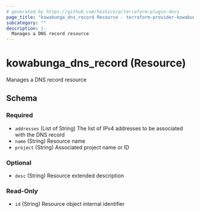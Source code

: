 ```yaml
---
# generated by https://github.com/hashicorp/terraform-plugin-docs
page_title: "kowabunga_dns_record Resource - terraform-provider-kowabunga"
subcategory: ""
description: |-
  Manages a DNS record resource
---
```


# kowabunga_dns_record (Resource)

Manages a DNS record resource



<!-- schema generated by tfplugindocs -->
## Schema

### Required

- `addresses` (List of String) The list of IPv4 addresses to be associated with the DNS record
- `name` (String) Resource name
- `project` (String) Associated project name or ID

### Optional

- `desc` (String) Resource extended description

### Read-Only

- `id` (String) Resource object internal identifier


